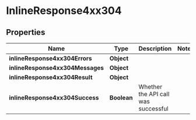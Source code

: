 # InlineResponse4xx304

## Properties
Name | Type | Description | Notes
------------ | ------------- | ------------- | -------------
**inlineResponse4xx304Errors** | **Object** |  | 
**inlineResponse4xx304Messages** | **Object** |  | 
**inlineResponse4xx304Result** | **Object** |  | 
**inlineResponse4xx304Success** | **Boolean** | Whether the API call was successful | 
